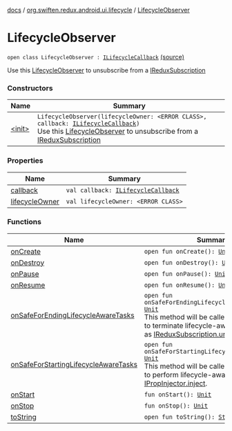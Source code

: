 [docs](../../index.md) / [org.swiften.redux.android.ui.lifecycle](../index.md) / [LifecycleObserver](./index.md)

# LifecycleObserver

`open class LifecycleObserver : `[`ILifecycleCallback`](../-i-lifecycle-callback/index.md) [(source)](https://github.com/protoman92/KotlinRedux/tree/master/android/android-lifecycle/src/main/java/org/swiften/redux/android/ui/lifecycle/AndroidLifecycle.kt#L37)

Use this [LifecycleObserver](./index.md) to unsubscribe from a [IReduxSubscription](../../org.swiften.redux.core/-i-redux-subscription/index.md)

### Constructors

| Name | Summary |
|---|---|
| [&lt;init&gt;](-init-.md) | `LifecycleObserver(lifecycleOwner: <ERROR CLASS>, callback: `[`ILifecycleCallback`](../-i-lifecycle-callback/index.md)`)`<br>Use this [LifecycleObserver](./index.md) to unsubscribe from a [IReduxSubscription](../../org.swiften.redux.core/-i-redux-subscription/index.md) |

### Properties

| Name | Summary |
|---|---|
| [callback](callback.md) | `val callback: `[`ILifecycleCallback`](../-i-lifecycle-callback/index.md) |
| [lifecycleOwner](lifecycle-owner.md) | `val lifecycleOwner: <ERROR CLASS>` |

### Functions

| Name | Summary |
|---|---|
| [onCreate](on-create.md) | `open fun onCreate(): `[`Unit`](https://kotlinlang.org/api/latest/jvm/stdlib/kotlin/-unit/index.html) |
| [onDestroy](on-destroy.md) | `open fun onDestroy(): `[`Unit`](https://kotlinlang.org/api/latest/jvm/stdlib/kotlin/-unit/index.html) |
| [onPause](on-pause.md) | `open fun onPause(): `[`Unit`](https://kotlinlang.org/api/latest/jvm/stdlib/kotlin/-unit/index.html) |
| [onResume](on-resume.md) | `open fun onResume(): `[`Unit`](https://kotlinlang.org/api/latest/jvm/stdlib/kotlin/-unit/index.html) |
| [onSafeForEndingLifecycleAwareTasks](on-safe-for-ending-lifecycle-aware-tasks.md) | `open fun onSafeForEndingLifecycleAwareTasks(): `[`Unit`](https://kotlinlang.org/api/latest/jvm/stdlib/kotlin/-unit/index.html)<br>This method will be called when it is safe to terminate lifecycle-aware tasks, such as [IReduxSubscription.unsubscribe](../../org.swiften.redux.core/-i-redux-subscription/unsubscribe.md). |
| [onSafeForStartingLifecycleAwareTasks](on-safe-for-starting-lifecycle-aware-tasks.md) | `open fun onSafeForStartingLifecycleAwareTasks(): `[`Unit`](https://kotlinlang.org/api/latest/jvm/stdlib/kotlin/-unit/index.html)<br>This method will be called when it is safe to perform lifecycle-aware tasks, such as [IPropInjector.inject](../../org.swiften.redux.ui/-i-prop-injector/inject.md). |
| [onStart](on-start.md) | `fun onStart(): `[`Unit`](https://kotlinlang.org/api/latest/jvm/stdlib/kotlin/-unit/index.html) |
| [onStop](on-stop.md) | `fun onStop(): `[`Unit`](https://kotlinlang.org/api/latest/jvm/stdlib/kotlin/-unit/index.html) |
| [toString](to-string.md) | `open fun toString(): `[`String`](https://kotlinlang.org/api/latest/jvm/stdlib/kotlin/-string/index.html) |
